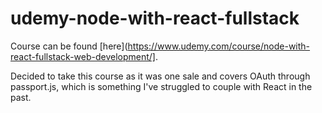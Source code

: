 # udemy-node-with-react-fullstack
Course can be found [here](https://www.udemy.com/course/node-with-react-fullstack-web-development/].

Decided to take this course as it was one sale and covers OAuth through passport.js, which is something I've struggled to couple with React in the past.
